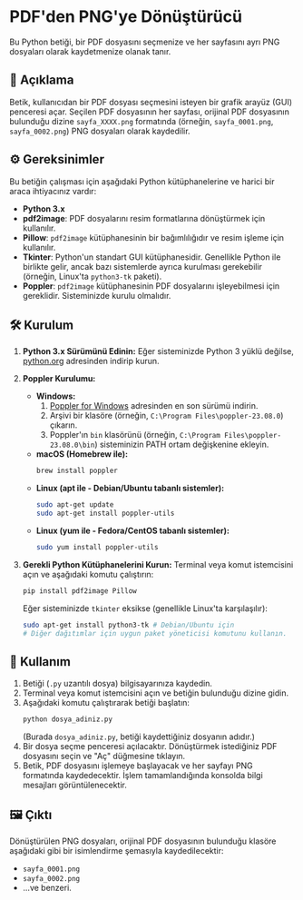 # PDF'den PNG'ye Dönüştürücü

Bu Python betiği, bir PDF dosyasını seçmenize ve her sayfasını ayrı PNG dosyaları olarak kaydetmenize olanak tanır.

## 📜 Açıklama

Betik, kullanıcıdan bir PDF dosyası seçmesini isteyen bir grafik arayüz (GUI) penceresi açar. Seçilen PDF dosyasının her sayfası, orijinal PDF dosyasının bulunduğu dizine `sayfa_XXXX.png` formatında (örneğin, `sayfa_0001.png`, `sayfa_0002.png`) PNG dosyaları olarak kaydedilir.

## ⚙️ Gereksinimler

Bu betiğin çalışması için aşağıdaki Python kütüphanelerine ve harici bir araca ihtiyacınız vardır:

* **Python 3.x**
* **pdf2image**: PDF dosyalarını resim formatlarına dönüştürmek için kullanılır.
* **Pillow**: `pdf2image` kütüphanesinin bir bağımlılığıdır ve resim işleme için kullanılır.
* **Tkinter**: Python'un standart GUI kütüphanesidir. Genellikle Python ile birlikte gelir, ancak bazı sistemlerde ayrıca kurulması gerekebilir (örneğin, Linux'ta `python3-tk` paketi).
* **Poppler**: `pdf2image` kütüphanesinin PDF dosyalarını işleyebilmesi için gereklidir. Sisteminizde kurulu olmalıdır.

## 🛠️ Kurulum

1.  **Python 3.x Sürümünü Edinin:**
    Eğer sisteminizde Python 3 yüklü değilse, [python.org](https://www.python.org/downloads/) adresinden indirip kurun.

2.  **Poppler Kurulumu:**
    * **Windows:**
        1.  [Poppler for Windows](https://github.com/oschwartz10612/poppler-windows/releases/) adresinden en son sürümü indirin.
        2.  Arşivi bir klasöre (örneğin, `C:\Program Files\poppler-23.08.0`) çıkarın.
        3.  Poppler'ın `bin` klasörünü (örneğin, `C:\Program Files\poppler-23.08.0\bin`) sisteminizin PATH ortam değişkenine ekleyin.
    * **macOS (Homebrew ile):**
        ```bash
        brew install poppler
        ```
    * **Linux (apt ile - Debian/Ubuntu tabanlı sistemler):**
        ```bash
        sudo apt-get update
        sudo apt-get install poppler-utils
        ```
    * **Linux (yum ile - Fedora/CentOS tabanlı sistemler):**
        ```bash
        sudo yum install poppler-utils
        ```

3.  **Gerekli Python Kütüphanelerini Kurun:**
    Terminal veya komut istemcisini açın ve aşağıdaki komutu çalıştırın:
    ```bash
    pip install pdf2image Pillow
    ```
    Eğer sisteminizde `tkinter` eksikse (genellikle Linux'ta karşılaşılır):
    ```bash
    sudo apt-get install python3-tk # Debian/Ubuntu için
    # Diğer dağıtımlar için uygun paket yöneticisi komutunu kullanın.
    ```

## 🚀 Kullanım

1.  Betiği (`.py` uzantılı dosya) bilgisayarınıza kaydedin.
2.  Terminal veya komut istemcisini açın ve betiğin bulunduğu dizine gidin.
3.  Aşağıdaki komutu çalıştırarak betiği başlatın:
    ```bash
    python dosya_adiniz.py
    ```
    (Burada `dosya_adiniz.py`, betiği kaydettiğiniz dosyanın adıdır.)
4.  Bir dosya seçme penceresi açılacaktır. Dönüştürmek istediğiniz PDF dosyasını seçin ve "Aç" düğmesine tıklayın.
5.  Betik, PDF dosyasını işlemeye başlayacak ve her sayfayı PNG formatında kaydedecektir. İşlem tamamlandığında konsolda bilgi mesajları görüntülenecektir.

## 🖼️ Çıktı

Dönüştürülen PNG dosyaları, orijinal PDF dosyasının bulunduğu klasöre aşağıdaki gibi bir isimlendirme şemasıyla kaydedilecektir:
* `sayfa_0001.png`
* `sayfa_0002.png`
* ...ve benzeri.
